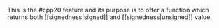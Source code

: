 This is the #cpp20  feature and its purpose is to offer a function which returns both [[signedness|signed]] and [[signedness|unsigned]] value.